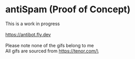 # antiSpam (Proof of Concept)
This is a work in progress\
\
https://antibot.fly.dev \
\
Please note none of the gifs belong to me \
All gifs are sourced from https://tenor.com/\
